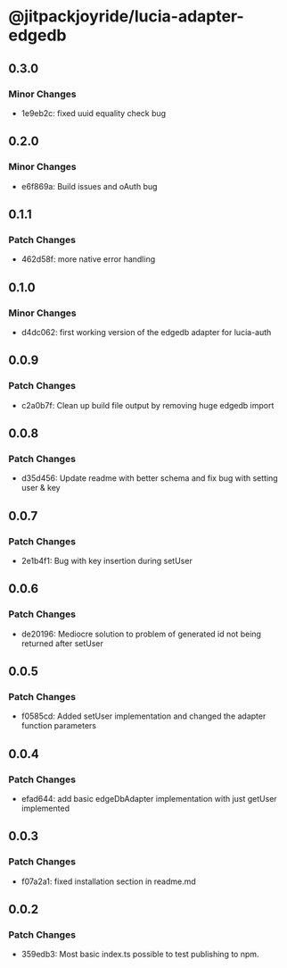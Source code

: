 # @jitpackjoyride/lucia-adapter-edgedb

## 0.3.0

### Minor Changes

- 1e9eb2c: fixed uuid equality check bug

## 0.2.0

### Minor Changes

- e6f869a: Build issues and oAuth bug

## 0.1.1

### Patch Changes

- 462d58f: more native error handling

## 0.1.0

### Minor Changes

- d4dc062: first working version of the edgedb adapter for lucia-auth

## 0.0.9

### Patch Changes

- c2a0b7f: Clean up build file output by removing huge edgedb import

## 0.0.8

### Patch Changes

- d35d456: Update readme with better schema and fix bug with setting user & key

## 0.0.7

### Patch Changes

- 2e1b4f1: Bug with key insertion during setUser

## 0.0.6

### Patch Changes

- de20196: Mediocre solution to problem of generated id not being returned after setUser

## 0.0.5

### Patch Changes

- f0585cd: Added setUser implementation and changed the adapter function parameters

## 0.0.4

### Patch Changes

- efad644: add basic edgeDbAdapter implementation with just getUser implemented

## 0.0.3

### Patch Changes

- f07a2a1: fixed installation section in readme.md

## 0.0.2

### Patch Changes

- 359edb3: Most basic index.ts possible to test publishing to npm.
